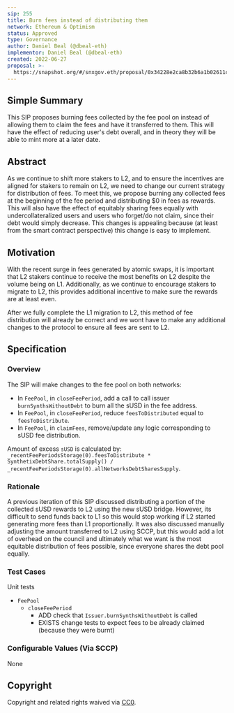 ```yaml
---
sip: 255
title: Burn fees instead of distributing them
network: Ethereum & Optimism
status: Approved
type: Governance
author: Daniel Beal (@dbeal-eth)
implementor: Daniel Beal (@dbeal-eth)
created: 2022-06-27
proposal: >-
  https://snapshot.org/#/snxgov.eth/proposal/0x34228e2ca8b32b6a1b02611c6fb73aaa1896d6397fd27f3e3c78d497e0c4b725
---
```


<!--You can leave these HTML comments in your merged SIP and delete the visible duplicate text guides, they will not appear and may be helpful to refer to if you edit it again. This is the suggested template for new SIPs. Note that an SIP number will be assigned by an editor. When opening a pull request to submit your SIP, please use an abbreviated title in the filename, `sip-draft_title_abbrev.md`. The title should be 44 characters or less.-->

## Simple Summary

<!--"If you can't explain it simply, you don't understand it well enough." Simply describe the outcome the proposed changes intends to achieve. This should be non-technical and accessible to a casual community member.-->

This SIP proposes burning fees collected by the fee pool on instead of allowing them to claim the fees and have it transferred to them. This will have the effect of reducing user's debt overall, and in theory they will be able to mint more at a later date.

## Abstract

<!--A short (~200 word) description of the proposed change, the abstract should clearly describe the proposed change. This is what *will* be done if the SIP is implemented, not *why* it should be done or *how* it will be done. If the SIP proposes deploying a new contract, write, "we propose to deploy a new contract that will do x".-->

As we continue to shift more stakers to L2, and to ensure the incentives are aligned for stakers to remain on L2, we need to change our current strategy for distribution of fees. To meet this, we propose burning any collected fees at the beginning of the fee period and distributing $0 in fees as rewards. This will also have the effect of equitably sharing fees equally with undercollateralized users and users who forget/do not claim, since their debt would simply decrease. This changes is appealing because (at least from the smart contract perspective) this change is easy to implement.

## Motivation

<!--This is the problem statement. This is the *why* of the SIP. It should clearly explain *why* the current state of the protocol is inadequate.  It is critical that you explain *why* the change is needed, if the SIP proposes changing how something is calculated, you must address *why* the current calculation is innaccurate or wrong. This is not the place to describe how the SIP will address the issue!-->

With the recent surge in fees generated by atomic swaps, it is important that L2 stakers continue to receive the most benefits on L2 despite the volume being on L1. Additionally, as we continue to encourage stakers to migrate to L2, this provides additional incentive to make sure the rewards are at least even.

After we fully complete the L1 migration to L2, this method of fee distribution will already be correct and we wont have to make any additional changes to the protocol to ensure all fees are sent to L2.

## Specification

<!--The specification should describe the syntax and semantics of any new feature, there are five sections
1. Overview
2. Rationale
3. Technical Specification
4. Test Cases
5. Configurable Values
-->

### Overview

<!--This is a high level overview of *how* the SIP will solve the problem. The overview should clearly describe how the new feature will be implemented.-->

The SIP will make changes to the fee pool on both networks:
* In `FeePool`, in `closeFeePeriod`, add a call to call issuer `burnSynthsWithoutDebt` to burn all the sUSD in the fee address.
* In `FeePool`, in `closeFeePeriod`, reduce `feesToDistributed` equal to `feesToDistribute`.
* In `FeePool`, in `claimFees`, remove/update any logic corresponding to sUSD fee distribution.

Amount of excess `sUSD` is calculated by: `_recentFeePeriodsStorage(0).feesToDistribute * SynthetixDebtShare.totalSupply() /  _recentFeePeriodsStorage(0).allNetworksDebtSharesSupply`.

### Rationale

<!--This is where you explain the reasoning behind how you propose to solve the problem. Why did you propose to implement the change in this way, what were the considerations and trade-offs. The rationale fleshes out what motivated the design and why particular design decisions were made. It should describe alternate designs that were considered and related work. The rationale may also provide evidence of consensus within the community, and should discuss important objections or concerns raised during discussion.-->

A previous iteration of this SIP discussed distributing a portion of the collected sUSD rewards to L2 using the new sUSD bridge. However, its difficult to send funds back to L1 so this would stop working if L2 started generating more fees than L1 proportionally. It was also discussed manually adjusting the amount transferred to L2 using SCCP, but this would add a lot of overhead on the council and ultimately what we want is the most equitable distribution of fees possible, since everyone shares the debt pool equally.

### Test Cases

<!--Test cases for an implementation are mandatory for SIPs but can be included with the implementation..-->

Unit tests
* `FeePool`
  * `closeFeePeriod`
    * ADD check that `Issuer.burnSynthsWithoutDebt` is called
    * EXISTS change tests to expect fees to be already claimed (because they were burnt)

### Configurable Values (Via SCCP)

<!--Please list all values configurable via SCCP under this implementation.-->

None

## Copyright

Copyright and related rights waived via [CC0](https://creativecommons.org/publicdomain/zero/1.0/).
